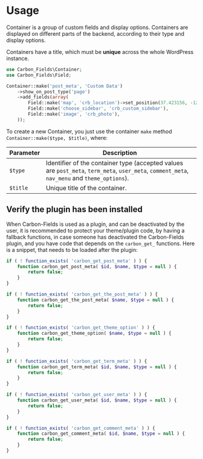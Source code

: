 # Usage

Container is a group of custom fields and display options. Containers are displayed on different parts of the backend, according to their type and display options.

Containers have a title, which must be **unique** across the whole WordPress instance.

```php
use Carbon_Fields\Container;
use Carbon_Fields\Field;

Container::make('post_meta', 'Custom Data')
	->show_on_post_type('page')
	->add_fields(array(
		Field::make('map', 'crb_location')->set_position(37.423156, -122.084917, 14),
		Field::make('choose_sidebar', 'crb_custom_sidebar'),
		Field::make('image', 'crb_photo'),
	));
```

To create a new Container, you just use the container `make` method `Container::make($type, $title)`, where:

| Parameter | Description                                                                                                                                   |
| --------- | --------------------------------------------------------------------------------------------------------------------------------------------- |
| `$type`   | Identifier of the container type (accepted values are `post_meta`, `term_meta`, `user_meta`, `comment_meta`, `nav_menu` and `theme_options`). |
| `$title`  | Unique title of the container.                                                                                                                |


## Verify the plugin has been installed

When Carbon-Fields is used as a plugin, and can be deactivated by the user, it is recommended to protect your theme/plugin code, by having a fallback functions, in case someone has deactivated the Carbon-Fields plugin, and you have code that depends on the `carbon_get_` functions. Here is a snippet, that needs to be loaded after the plugin:

```php
if ( ! function_exists( 'carbon_get_post_meta' ) ) {
	function carbon_get_post_meta( $id, $name, $type = null ) {
		return false;
	}	
}

if ( ! function_exists( 'carbon_get_the_post_meta' ) ) {
	function carbon_get_the_post_meta( $name, $type = null ) {
		return false;
	}	
}

if ( ! function_exists( 'carbon_get_theme_option' ) ) {
	function carbon_get_theme_option( $name, $type = null ) {
		return false;
	}	
}

if ( ! function_exists( 'carbon_get_term_meta' ) ) {
	function carbon_get_term_meta( $id, $name, $type = null ) {
		return false;
	}	
}

if ( ! function_exists( 'carbon_get_user_meta' ) ) {
	function carbon_get_user_meta( $id, $name, $type = null ) {
		return false;
	}	
}

if ( ! function_exists( 'carbon_get_comment_meta' ) ) {
	function carbon_get_comment_meta( $id, $name, $type = null ) {
		return false;
	}	
}
```
